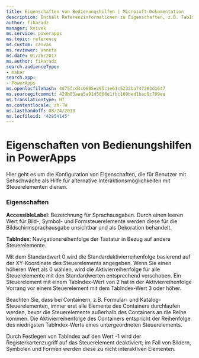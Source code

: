 ```yaml
---
title: Eigenschaften von Bedienungshilfen | Microsoft-Dokumentation
description: Enthält Referenzinformationen zu Eigenschaften, z.B. TabIndex, QuickInfo.
author: fikaradz
manager: kvivek
ms.service: powerapps
ms.topic: reference
ms.custom: canvas
ms.reviewer: anneta
ms.date: 01/26/2017
ms.author: fikaradz
search.audienceType:
- maker
search.app:
- PowerApps
ms.openlocfilehash: 4d75fcd4c0605e295c1e61c5232ba747203d1647
ms.sourcegitcommit: 429b83aaa5a91d5868e1fbc169bed1bac0c709ea
ms.translationtype: HT
ms.contentlocale: zh-TW
ms.lasthandoff: 08/24/2018
ms.locfileid: "42854145"
---
```

# <a name="accessibility-properties-in-powerapps"></a>Eigenschaften von Bedienungshilfen in PowerApps
Hier geht es um die Konfiguration von Eigenschaften, die für Benutzer mit Sehschwäche als Hilfe für alternative Interaktionsmöglichkeiten mit Steuerelementen dienen.

### <a name="properties"></a>Eigenschaften
**AccessibleLabel**: Bezeichnung für Sprachausgaben. Durch einen leeren Wert für Bild-, Symbol- und Formsteuerelemente werden diese für die Bildschirmsprachausgabe unsichtbar und als Dekoration behandelt.

**TabIndex**: Navigationsreihenfolge der Tastatur in Bezug auf andere Steuerelemente.

Mit dem Standardwert 0 wird die Standardaktivierreihenfolge basierend auf der XY-Koordinate des Steuerelements angegeben.  Wenn Sie einen höheren Wert als 0 wählen, wird die Aktivierreihenfolge für alle Steuerelemente mit den Standardwerten entsprechend verschoben.  Ein Steuerelement mit einem TabIndex-Wert von 2 hat in der Aktivierreihenfolge Vorrang vor einem Steuerelement mit dem TabIndex-Wert 3 oder höher.

Beachten Sie, dass bei Containern, z.B. Formular- und Katalog-Steuerelementen, immer erst alle Elemente des Containers durchlaufen werden, bevor die Steuerelemente außerhalb des Containers an die Reihe kommen.  Die Aktivierreihenfolge des Containers entspricht der Reihenfolge des niedrigsten TabIndex-Werts eines untergeordneten Steuerelements.

Durch Festlegen von TabIndex auf den Wert -1 wird der Registerkartenzugriff auf das Steuerelement deaktiviert; im Fall von Bildern, Symbolen und Formen werden diese zu nicht interaktiven Elementen.
